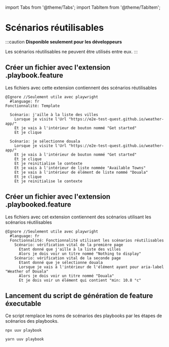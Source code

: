 import Tabs from '@theme/Tabs';
import TabItem from '@theme/TabItem';

# Scénarios réutilisables

:::caution
**Disponible seulement pour les développeurs**

Les scénarios réutilisables ne peuvent être utilisés entre eux.
:::

## Créer un fichier avec l'extension .playbook.feature
Les fichiers avec cette extension contiennent des scénarios réutilisables

```gherkin title='uuv/e2e/playbook/template.playbook.feature'
@Ignore //Seulement utile avec playwright
  #language: fr
Fonctionnalité: Template

  Scénario: j'aille à la liste des villes
    Lorsque je visite l'Url "https://e2e-test-quest.github.io/weather-app/"
    Et je vais à l'intérieur de bouton nommé "Get started"
    Et je clique

  Scénario: je sélectionne douala
    Lorsque je visite l'Url "https://e2e-test-quest.github.io/weather-app/"
    Et je vais à l'intérieur de bouton nommé "Get started"
    Et je clique
    Et je reinitialise le contexte
    Et je vais à l'intérieur de liste nommée "Available Towns"
    Et je vais à l'intérieur de élément de liste nommé "Douala"
    Et je clique
    Et je reinitialise le contexte
```

## Créer un fichier avec l'extension .playbooked.feature
Les fichiers avec cet extension contiennent des scénarios utilisant les scénarios réutilisables

```gherkin title='uuv/e2e/playbook/weatherApp.playbooked.feature'
@Ignore //Seulement utile avec playwright
  #language: fr
  Fonctionnalité: Fonctionnalité utilisant les scénarios réutilisables
    Scénario: vérification vital de la première page
      Etant donné que j'aille à la liste des villes
      Alors je dois voir un titre nommé "Nothing to display"
    Scénario: vérification vital de la seconde page
      Etant donné que je sélectionne douala
      Lorsque je vais à l'intérieur de l'élément ayant pour aria-label "Weather of Douala"
      Alors je dois voir un titre nommé "Douala"
      Et je dois voir un élément qui contient "min: 10.8 °c"
```

## Lancement du script de génération de feature éxecutable
Ce script remplace les noms de scénarios des playbooks par les étapes de scénarios des playbooks.

<Tabs>
<TabItem value="Npm" label="Npm">

```shell
npx uuv playbook
```

</TabItem>
<TabItem value="Yarn" label="Yarn">

```shell
yarn uuv playbook
```

</TabItem>
</Tabs>
